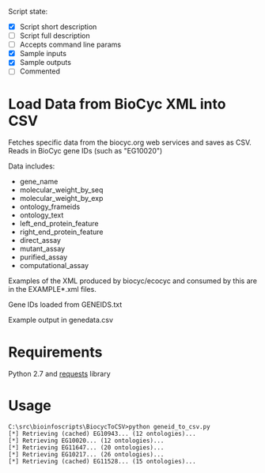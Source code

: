 

Script state:
 - [x] Script short description
 - [ ] Script full description
 - [ ] Accepts command line params
 - [x] Sample inputs
 - [x] Sample outputs
 - [ ] Commented

# Load Data from BioCyc XML into CSV
 
Fetches specific data from the biocyc.org web services and saves as CSV. Reads in BioCyc gene IDs (such as "EG10020")

Data includes: 
* gene_name
* molecular_weight_by_seq
* molecular_weight_by_exp
* ontology_frameids
* ontology_text
* left_end_protein_feature
* right_end_protein_feature
* direct_assay
* mutant_assay
* purified_assay
* computational_assay

Examples of the XML produced by biocyc/ecocyc and consumed by this are in the EXAMPLE*.xml files.

Gene IDs loaded from GENEIDS.txt

Example output in genedata.csv

# Requirements

Python 2.7 and [requests](http://docs.python-requests.org/en/master/) library

# Usage

```
C:\src\bioinfoscripts\BiocycToCSV>python geneid_to_csv.py
[*] Retrieving (cached) EG10943... (12 ontologies)...
[*] Retrieving EG10020... (12 ontologies)...
[*] Retrieving EG11647... (20 ontologies)...
[*] Retrieving EG10217... (26 ontologies)...
[*] Retrieving (cached) EG11528... (15 ontologies)...
```

